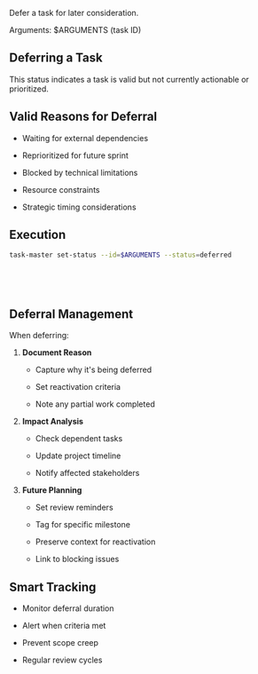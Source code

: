 Defer a task for later consideration.

Arguments: $ARGUMENTS (task ID)

## Deferring a Task

This status indicates a task is valid but not currently actionable or prioritized.

## Valid Reasons for Deferral



- Waiting for external dependencies


- Reprioritized for future sprint


- Blocked by technical limitations


- Resource constraints


- Strategic timing considerations

## Execution




```bash
task-master set-status --id=$ARGUMENTS --status=deferred






```

## Deferral Management

When deferring:


1. **Document Reason**


   - Capture why it's being deferred


   - Set reactivation criteria


   - Note any partial work completed



2. **Impact Analysis**


   - Check dependent tasks


   - Update project timeline


   - Notify affected stakeholders



3. **Future Planning**


   - Set review reminders


   - Tag for specific milestone


   - Preserve context for reactivation


   - Link to blocking issues

## Smart Tracking



- Monitor deferral duration


- Alert when criteria met


- Prevent scope creep


- Regular review cycles